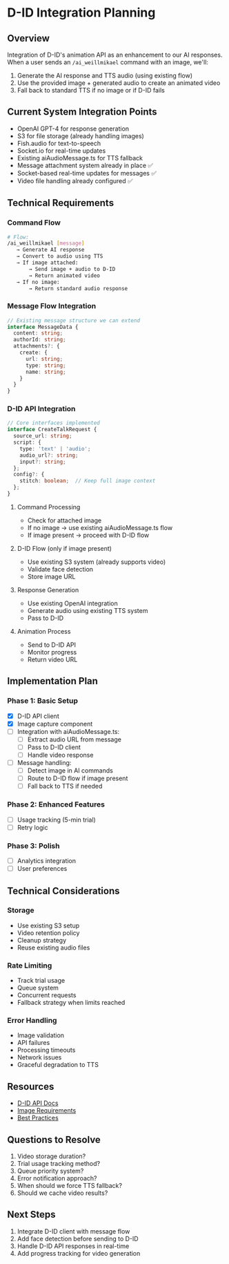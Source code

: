# D-ID Integration Planning

## Overview
Integration of D-ID's animation API as an enhancement to our AI responses. When a user sends an `/ai_weillmikael` command with an image, we'll:
1. Generate the AI response and TTS audio (using existing flow)
2. Use the provided image + generated audio to create an animated video
3. Fall back to standard TTS if no image or if D-ID fails

## Current System Integration Points
- OpenAI GPT-4 for response generation
- S3 for file storage (already handling images)
- Fish.audio for text-to-speech
- Socket.io for real-time updates
- Existing aiAudioMessage.ts for TTS fallback
- Message attachment system already in place ✅
- Socket-based real-time updates for messages ✅
- Video file handling already configured ✅

## Technical Requirements

### Command Flow
```bash
# Flow:
/ai_weillmikael [message]              
   → Generate AI response
   → Convert to audio using TTS
   → If image attached:
       → Send image + audio to D-ID
       → Return animated video
   → If no image:
       → Return standard audio response
```

### Message Flow Integration
```typescript
// Existing message structure we can extend
interface MessageData {
  content: string;
  authorId: string;
  attachments?: {
    create: {
      url: string;
      type: string;
      name: string;
    }
  }
}
```

### D-ID API Integration
```typescript
// Core interfaces implemented
interface CreateTalkRequest {
  source_url: string;
  script: {
    type: 'text' | 'audio';
    audio_url?: string;
    input?: string;
  };
  config?: {
    stitch: boolean;  // Keep full image context
  };
}
```

1. Command Processing
   - Check for attached image
   - If no image → use existing aiAudioMessage.ts flow
   - If image present → proceed with D-ID flow

2. D-ID Flow (only if image present)
   - Use existing S3 system (already supports video)
   - Validate face detection
   - Store image URL

3. Response Generation
   - Use existing OpenAI integration
   - Generate audio using existing TTS system
   - Pass to D-ID

4. Animation Process
   - Send to D-ID API
   - Monitor progress
   - Return video URL

## Implementation Plan

### Phase 1: Basic Setup
- [x] D-ID API client
- [x] Image capture component
- [ ] Integration with aiAudioMessage.ts:
  - [ ] Extract audio URL from message
  - [ ] Pass to D-ID client
  - [ ] Handle video response
- [ ] Message handling:
  - [ ] Detect image in AI commands
  - [ ] Route to D-ID flow if image present
  - [ ] Fall back to TTS if needed

### Phase 2: Enhanced Features
- [ ] Usage tracking (5-min trial)
- [ ] Retry logic

### Phase 3: Polish
- [ ] Analytics integration
- [ ] User preferences

## Technical Considerations

### Storage
- Use existing S3 setup
- Video retention policy
- Cleanup strategy
- Reuse existing audio files

### Rate Limiting
- Track trial usage
- Queue system
- Concurrent requests
- Fallback strategy when limits reached

### Error Handling
- Image validation
- API failures
- Processing timeouts
- Network issues
- Graceful degradation to TTS

## Resources
- [D-ID API Docs](https://docs.d-id.com/)
- [Image Requirements](https://docs.d-id.com/docs/image-requirements)
- [Best Practices](https://docs.d-id.com/docs/best-practices)

## Questions to Resolve
1. Video storage duration?
2. Trial usage tracking method?
3. Queue priority system?
4. Error notification approach?
5. When should we force TTS fallback?
6. Should we cache video results?

## Next Steps
1. Integrate D-ID client with message flow
2. Add face detection before sending to D-ID
3. Handle D-ID API responses in real-time
4. Add progress tracking for video generation
